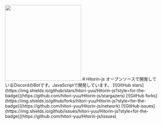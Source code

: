 <img src="https://user-images.githubusercontent.com/89414334/145695368-bef31b6e-256d-4812-8156-382402e60fc7.png" width="250px">
# Hitorin-js
オープンソースで開発しているDiscordのBotです。JavaScriptで開発しています。  
[![GitHub stars](https://img.shields.io/github/stars/hitori-yuu/Hitorin-js?style=for-the-badge)](https://github.com/hitori-yuu/Hitorin-js/stargazers) [![GitHub forks](https://img.shields.io/github/forks/hitori-yuu/Hitorin-js?style=for-the-badge)](https://github.com/hitori-yuu/Hitorin-js/network) [![GitHub issues](https://img.shields.io/github/issues/hitori-yuu/Hitorin-js?style=for-the-badge)](https://github.com/hitori-yuu/Hitorin-js/issues)


<!-- 
# 開発をする際などの注意事項
もし編集を加える際等は以下の文章を読むことを推奨します。
## プレフィックス（接頭辞）
コミットする際にプレフィックス（接頭辞）をつけていただくようお願いします。
プレフィックスは以下の通りです。英語の動詞となっています。
[プレフィクス] 意味
[ADD] ファイル・コードの追加 ([ADD] Aファイル)
[DEL] ファイル・コードの削除・除去 ([DEL] Bファイル)
[MOVE] ファイル・コードの移動 ([MOVE] CファイルをDフォルダに移動)
[TEST] テスト関連 ([TEST] Eファイル)
[EDIT] バグ修正・コードの編集 ([EDIT] Fファイル20行目～25行目)
[CHORE] ビルド、補助ツール、ライブラリ関連 ([CHORE] Gを追加)
[RENAME] ファイル改名 ([RENAME] 「Hファイル」を「Iファイル」)
### お願い
コミットする際のコメントには上記のプレフィックスと本文の入力などをよろしくお願いいたします。また、何故そのような変更等を加えたかの理由の入力もできればお願いしております。
 -->